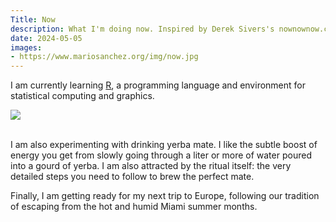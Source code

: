 ```yaml
---
Title: Now
description: What I'm doing now. Inspired by Derek Sivers's nownownow.com project
date: 2024-05-05
images:
- https://www.mariosanchez.org/img/now.jpg
---
```


I am currently learning [R](https://www.r-project.org/about.html), a programming language and environment for statistical computing and graphics.


<img src="/img/coding-and-mate.png"><br /><br />


I am also experimenting with drinking yerba mate. I like the subtle boost of energy you get from slowly going through a liter or more of water poured into a gourd of yerba. I am also attracted by the ritual itself: the very detailed steps you need to follow to brew the perfect mate.

Finally, I am getting ready for my next trip to Europe, following our tradition of escaping from the hot and humid Miami summer months.
